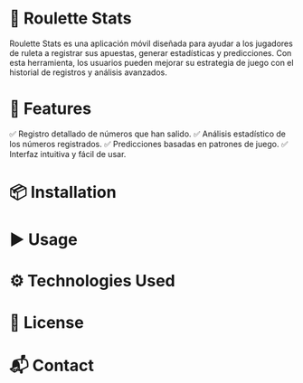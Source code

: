 # 🎰 Roulette Stats

Roulette Stats es una aplicación móvil diseñada para ayudar a los jugadores de ruleta a registrar sus apuestas, generar estadísticas y predicciones. Con esta herramienta, los usuarios pueden mejorar su estrategia de juego con el historial de registros y análisis avanzados.

# 🚀 Features

✅ Registro detallado de números que han salido.
✅ Análisis estadístico de los números registrados.
✅ Predicciones basadas en patrones de juego.
✅ Interfaz intuitiva y fácil de usar.

# 📦 Installation
# ▶️ Usage
# ⚙️ Technologies Used
# 📜 License
# 📬 Contact

